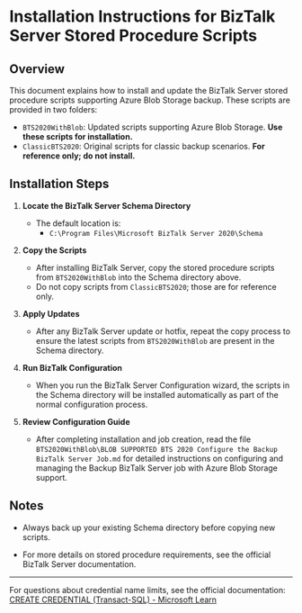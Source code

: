 # Installation Instructions for BizTalk Server Stored Procedure Scripts

## Overview

This document explains how to install and update the BizTalk Server stored procedure scripts supporting Azure Blob Storage backup. These scripts are provided in two folders:

- `BTS2020WithBlob`: Updated scripts supporting Azure Blob Storage. **Use these scripts for installation.**
- `ClassicBTS2020`: Original scripts for classic backup scenarios. **For reference only; do not install.**

## Installation Steps

1. **Locate the BizTalk Server Schema Directory**
   - The default location is:
     - `C:\Program Files\Microsoft BizTalk Server 2020\Schema`

2. **Copy the Scripts**
   - After installing BizTalk Server, copy the stored procedure scripts from `BTS2020WithBlob` into the Schema directory above.
   - Do not copy scripts from `ClassicBTS2020`; those are for reference only.

3. **Apply Updates**
   - After any BizTalk Server update or hotfix, repeat the copy process to ensure the latest scripts from `BTS2020WithBlob` are present in the Schema directory.

4. **Run BizTalk Configuration**
   - When you run the BizTalk Server Configuration wizard, the scripts in the Schema directory will be installed automatically as part of the normal configuration process.

5. **Review Configuration Guide**
   - After completing installation and job creation, read the file `BTS2020WithBlob\BLOB SUPPORTED BTS 2020 Configure the Backup BizTalk Server Job.md` for detailed instructions on configuring and managing the Backup BizTalk Server job with Azure Blob Storage support.

## Notes

- Always back up your existing Schema directory before copying new scripts.

- For more details on stored procedure requirements, see the official BizTalk Server documentation.

---

For questions about credential name limits, see the official documentation:
[CREATE CREDENTIAL (Transact-SQL) - Microsoft Learn](https://learn.microsoft.com/en-us/sql/t-sql/statements/create-credential-transact-sql)
